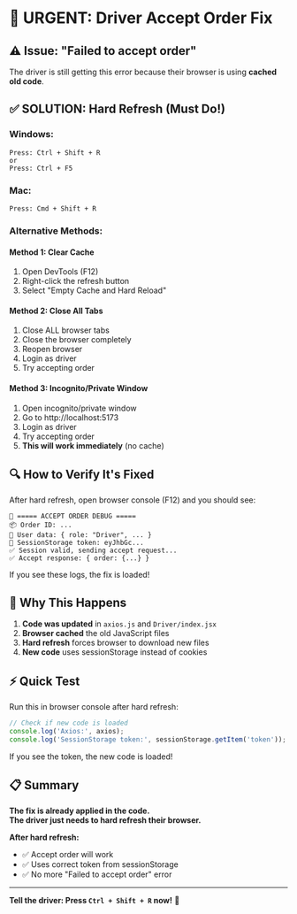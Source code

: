 # 🚨 URGENT: Driver Accept Order Fix

## ⚠️ Issue: "Failed to accept order"

The driver is still getting this error because their browser is using **cached old code**.

## ✅ SOLUTION: Hard Refresh (Must Do!)

### **Windows:**
```
Press: Ctrl + Shift + R
or
Press: Ctrl + F5
```

### **Mac:**
```
Press: Cmd + Shift + R
```

### **Alternative Methods:**

#### **Method 1: Clear Cache**
1. Open DevTools (F12)
2. Right-click the refresh button
3. Select "Empty Cache and Hard Reload"

#### **Method 2: Close All Tabs**
1. Close ALL browser tabs
2. Close the browser completely
3. Reopen browser
4. Login as driver
5. Try accepting order

#### **Method 3: Incognito/Private Window**
1. Open incognito/private window
2. Go to http://localhost:5173
3. Login as driver
4. Try accepting order
5. **This will work immediately** (no cache)

## 🔍 How to Verify It's Fixed

After hard refresh, open browser console (F12) and you should see:

```
🎯 ===== ACCEPT ORDER DEBUG =====
📦 Order ID: ...
👤 User data: { role: "Driver", ... }
🔑 SessionStorage token: eyJhbGc...
✅ Session valid, sending accept request...
✅ Accept response: { order: {...} }
```

If you see these logs, the fix is loaded!

## 🎯 Why This Happens

1. **Code was updated** in `axios.js` and `Driver/index.jsx`
2. **Browser cached** the old JavaScript files
3. **Hard refresh** forces browser to download new files
4. **New code** uses sessionStorage instead of cookies

## ⚡ Quick Test

Run this in browser console after hard refresh:

```javascript
// Check if new code is loaded
console.log('Axios:', axios);
console.log('SessionStorage token:', sessionStorage.getItem('token'));
```

If you see the token, the new code is loaded!

## 📋 Summary

**The fix is already applied in the code.**  
**The driver just needs to hard refresh their browser.**

**After hard refresh:**
- ✅ Accept order will work
- ✅ Uses correct token from sessionStorage
- ✅ No more "Failed to accept order" error

---

**Tell the driver: Press `Ctrl + Shift + R` now!** 🚀

